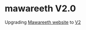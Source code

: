 # mawareeth V2.0

Upgrading [Mawareeth website](http://www.mawareeth.com) to [V2](https://mawareeth.herokuapp.com/) 
